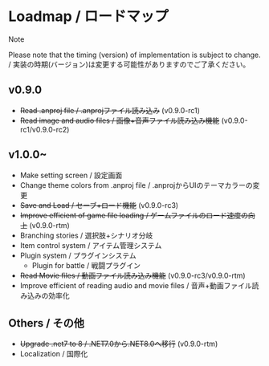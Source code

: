 # Loadmap / ロードマップ
> [!NOTE]
> Please note that the timing (version) of implementation is subject to change. / 実装の時期(バージョン)は変更する可能性がありますのでご了承ください。
## v0.9.0
- ~~Read .anproj file / .anprojファイル読み込み~~ (v0.9.0-rc1)
- ~~Read image and audio files / 画像+音声ファイル読み込み機能~~ (v0.9.0-rc1/v0.9.0-rc2)

## v1.0.0~
- Make setting screen / 設定画面
- Change theme colors from .anproj file / .anprojからUIのテーマカラーの変更
- ~~Save and Load / セーブ+ロード機能~~ (v0.9.0-rc3)
- ~~Improve efficient of game file loading / ゲームファイルのロード速度の向上~~ (v0.9.0-rtm)
- Branching stories / 選択肢+シナリオ分岐
- Item control system / アイテム管理システム
- Plugin system / プラグインシステム
  - Plugin for battle / 戦闘プラグイン
- ~~Read Movie files / 動画ファイル読み込み機能~~ (v0.9.0-rc3/v0.9.0-rtm)
- Improve efficient of reading audio and movie files / 音声+動画ファイル読み込みの効率化

## Others / その他
- ~~Upgrade .net7 to 8 / .NET7.0から.NET8.0へ移行~~ (v0.9.0-rtm)
- Localization / 国際化
